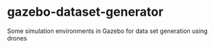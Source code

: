 # gazebo-dataset-generator
Some simulation environments in Gazebo for data set generation using drones 

